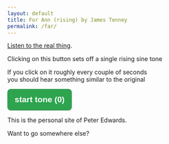 ```yaml
---
layout: default
title: For Ann (rising) by James Tenney
permalink: /far/
---
```


<style type="text/css">html{box-sizing:border-box;font-size:16px;font-family:sans-serif}*,:after,:before{box-sizing:inherit}.button{appearance:none;background-color:#2ea44f;border:1px solid rgba(27,31,35,.15);border-radius:.5rem;box-shadow:rgba(27,31,35,.1) 0 1px 0;color:#fff;cursor:pointer;display:inline-block;font-size:1.2rem;font-weight:700;line-height:2rem;padding:.5rem 1rem;position:relative;text-align:center;text-decoration:none;user-select:none;-webkit-user-select:none;touch-action:manipulation;vertical-align:middle;white-space:nowrap}.button:focus:not(:focus-visible):not(.focus-visible){box-shadow:none;outline:0}.button:hover{background-color:#2c974b}.button:focus{box-shadow:rgba(46,164,79,.4) 0 0 0 3px;outline:0}.button:active{background-color:#298e46;box-shadow:rgba(20,70,32,.2) 0 1px 0 inset}</style>
<script>
var context = null;
let playTone = () => {
    if ( context === null ) {
        context = new window.AudioContext();
    }
    const st = context.createOscillator();
	st.frequency.setValueAtTime(20, context.currentTime);
    st.type = "sine";
    st.frequency.exponentialRampToValueAtTime(
        200,
        context.currentTime + 12
    );
    st.frequency.exponentialRampToValueAtTime(
        2000,
        context.currentTime + 24
    );
    st.frequency.exponentialRampToValueAtTime(
        20000,
        context.currentTime + 36
    );
	var gain = context.createGain();
	gain.gain.value = 0.1;
    st.connect(gain).connect(context.destination);
    st.start();
	updateToneCount(true);
	st.addEventListener( 'ended', e => {
		updateToneCount(false);
	});
    st.stop(context.currentTime + 36);
}
let updateToneCount = increment => {
	let tc = document.getElementById('tonecount');
	let count = parseInt(tc.textContent);
	count = increment? count + 1: count - 1;
	tc.textContent = count;
}
let farButton = document.getElementById( 'forannrising' );
farButton.addEventListener("click", function() {
    playTone();
})
</script>
<p><a href="https://www.youtube.com/watch?v=bbKbE8y95sg" target="_youtube">Listen to the real thing</a>.</p>
<p>Clicking on this button sets off a single rising sine tone</p>
<p>If you click on it roughly every couple of seconds<br>you should hear something similar to the original</p>
<p><button id="forannrising" class="button">start tone (<span id="tonecount">0</span>)</button></p>
This is the personal site of Peter Edwards. 

Want to go somewhere else?
